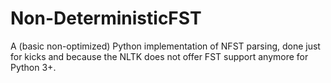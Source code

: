 # Non-DeterministicFST
A (basic non-optimized) Python implementation of NFST parsing, done just for kicks and because the NLTK does not offer FST support anymore for Python 3+.
